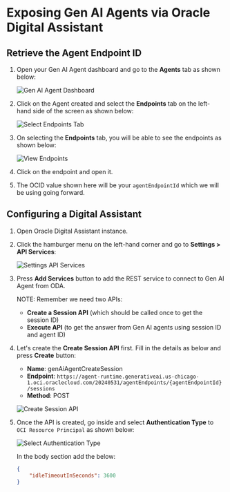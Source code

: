 # Exposing Gen AI Agents via Oracle Digital Assistant

## Retrieve the Agent Endpoint ID

1. Open your Gen AI Agent dashboard and go to the **Agents** tab as shown below:

   ![Gen AI Agent Dashboard](path/to/image1.png)

2. Click on the Agent created and select the **Endpoints** tab on the left-hand side of the screen as shown below:

   ![Select Endpoints Tab](path/to/image2.png)

3. On selecting the **Endpoints** tab, you will be able to see the endpoints as shown below:

   ![View Endpoints](path/to/image3.png)

4. Click on the endpoint and open it.
5. The OCID value shown here will be your `agentEndpointId` which we will be using going forward.

## Configuring a Digital Assistant

1. Open Oracle Digital Assistant instance.
2. Click the hamburger menu on the left-hand corner and go to **Settings > API Services**:

   ![Settings API Services](path/to/image4.png)

3. Press **Add Services** button to add the REST service to connect to Gen AI Agent from ODA.

   NOTE: Remember we need two APIs:
   - **Create a Session API** (which should be called once to get the session ID)
   - **Execute API** (to get the answer from Gen AI agents using session ID and agent ID)

4. Let's create the **Create Session API** first. Fill in the details as below and press **Create** button:
   - **Name**: genAiAgentCreateSession
   - **Endpoint**: `https://agent-runtime.generativeai.us-chicago-1.oci.oraclecloud.com/20240531/agentEndpoints/{agentEndpointId}/sessions`
   - **Method**: POST

   ![Create Session API](path/to/image5.png)

5. Once the API is created, go inside and select **Authentication Type** to `OCI Resource Principal` as shown below:

   ![Select Authentication Type](path/to/image6.png)

   In the body section add the below:
   ```json
   {
       "idleTimeoutInSeconds": 3600
   }

